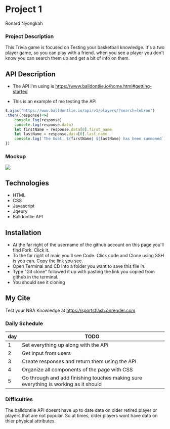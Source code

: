 # Project 1
Ronard Nyongkah

### Project Description
This Trivia game is focused on Testing your basketball knowledge. It's a two player game, so you can play with a friend. when you see a player you don't know you can search them up and get a bit of info on them.


## API Description

- The API I'm using is https://www.balldontlie.io/home.html#getting-started

- This is an example of me testing the API
``` js
$.ajax("https://www.balldontlie.io/api/v1/players/?search=lebron")
.then((response)=>{
    console.log(response)
    console.log(response.data)
    let firstName = response.data[0].first_name
    let lastName = response.data[0].last_name
    console.log(`The Goat, ${firstName} ${lastName} has been summoned`)
})
 ```
### Mockup

![](https://i.imgur.com/e6NS7L1.png)

## Technologies
* HTML
* CSS
* Javascript 
* Jqeury
* Balldontlie API

## Installation
* At the far right of the username of the github account on this page you'll find Fork. Click it.
* To the far right of main you'll see Code. Click code and Clone using SSH is you can. Copy the link you see.
* Open Terminal and CD into a folder you want to save this file in.
* Type "Git clone" followed it up with pasting the link you copied from github in the terminal.
* You should see it cloning

## My Cite
Test your NBA Knowledge at https://sportsflash.onrender.com

### Daily Schedule
| day | TODO|
|-----|-----|
| 1 | Set everything up along with the APi|
| 2 | Get input from users|
| 3 | Create responses and return them using the API|
| 4 | Organize all components of the page with CSS|
| 5 | Go through and add finishing touches making sure everything is working as it should|


### Difficulties
The balldontlie API doesnt have up to date data on older retired player or players that are 
not popular. So at times, older players wont have data on thier physical attributes.

